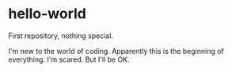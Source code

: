 # hello-world
First repository, nothing special. 

I'm new to the world of coding. Apparently this is the beginning of everything.
I'm scared. But I'll be OK.
